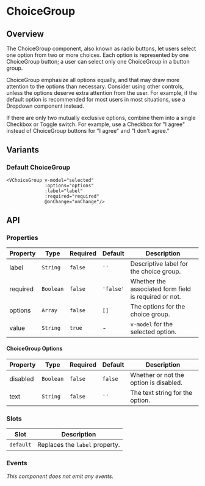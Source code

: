 # ChoiceGroup

## Overview

The ChoiceGroup component, also known as radio buttons, let users select one
option from two or more choices. Each option is represented by one ChoiceGroup
button; a user can select only one ChoiceGroup in a button group.

ChoiceGroup emphasize all options equally, and that may draw more attention to
the options than necessary. Consider using other controls, unless the options
deserve extra attention from the user. For example, if the default option is
recommended for most users in most situations, use a Dropdown component instead.

If there are only two mutually exclusive options, combine them into a single
Checkbox or Toggle switch. For example, use a Checkbox for "I agree" instead of
ChoiceGroup buttons for "I agree" and "I don't agree."

## Variants

### Default ChoiceGroup

<basics-Choicegroup-Example1 />

```vue
<VChoiceGroup v-model="selected"
              :options="options"
              :label="label"
              :required="required"
              @onChange="onChange"/>
```

## API

### Properties

| Property | Type      | Required | Default   | Description                                           |
|----------|-----------|----------|-----------|-------------------------------------------------------|
| label    | `String`  | `false`  | `''`      | Descriptive label for the choice group.               |
| required | `Boolean` | `false`  | `'false'` | Whether the associated form field is required or not. |
| options  | `Array`   | `false`  | `[]`      | The options for the choice group.                     |
| value    | `String`  | `true`   | -         | `v-model` for the selected option.                    |

#### ChoiceGroup Options

| Property | Type      | Required | Default | Description                            |
|----------|-----------|----------|---------|----------------------------------------|
| disabled | `Boolean` | `false`  | `false` | Whether or not the option is disabled. |
| text     | `String`  | `false`  | `''`    | The text string for the option.        |

### Slots

| Slot      | Description                    |
|-----------|--------------------------------|
| `default` | Replaces the `label` property. |

### Events

*This component does not emit any events.*

